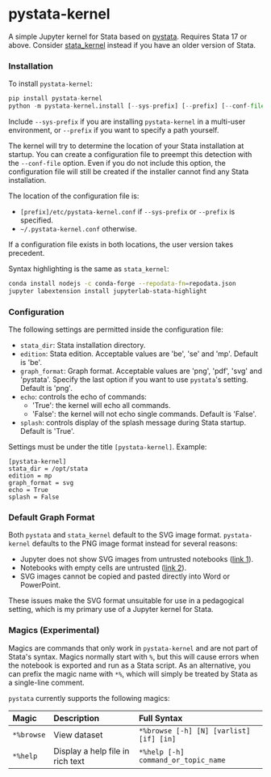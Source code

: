 # pystata-kernel

A simple Jupyter kernel for Stata based on [pystata](https://www.stata.com/python/pystata/). 
Requires Stata 17 or above.
Consider [stata_kernel](https://github.com/kylebarron/stata_kernel) instead if you have an 
older version of Stata. 

### Installation
To install `pystata-kernel`:

```python
pip install pystata-kernel
python -m pystata-kernel.install [--sys-prefix] [--prefix] [--conf-file]
```

Include `--sys-prefix` if you are installing `pystata-kernel` in a multi-user environment,
or `--prefix` if you want to specify a path yourself.

The kernel will try to determine the location of your Stata installation at startup. 
You can create a configuration file to preempt this detection with the `--conf-file` option.
Even if you do not include this option, the configuration file will still be created if the 
installer cannot find any Stata installation.

The location of the configuration file is:

- `[prefix]/etc/pystata-kernel.conf` if `--sys-prefix` or `--prefix` is specified.
-  `~/.pystata-kernel.conf` otherwise.

If a configuration file exists in both locations, the user version takes precedent. 

Syntax highlighting is the same as `stata_kernel`:

```sh
conda install nodejs -c conda-forge --repodata-fn=repodata.json
jupyter labextension install jupyterlab-stata-highlight
```

### Configuration

The following settings are permitted inside the configuration file:

- `stata_dir`: Stata installation directory.
- `edition`: Stata edition. Acceptable values are 'be', 'se' and 'mp'.
    Default is 'be'.
- `graph_format`: Graph format. Acceptable values are 'png', 'pdf', 'svg' and 'pystata'.
    Specify the last option if you want to use `pystata`'s setting. Default is 'png'. 
- `echo`: controls the echo of commands:
    - 'True': the kernel will echo all commands. 
    - 'False': the kernel will not echo single commands. 
    Default is 'False'.
- `splash`: controls display of the splash message during Stata startup. Default is 'True'.

Settings must be under the title `[pystata-kernel]`. Example:

```
[pystata-kernel]
stata_dir = /opt/stata
edition = mp
graph_format = svg
echo = True
splash = False
```

### Default Graph Format

Both `pystata` and `stata_kernel` default to the SVG image format. 
`pystata-kernel` defaults to the PNG image format instead for several reasons:

- Jupyter does not show SVG images from untrusted notebooks ([link 1](https://stackoverflow.com/questions/68398033/svg-figures-hidden-in-jupyterlab-after-some-time)).
- Notebooks with empty cells are untrusted ([link 2](https://github.com/jupyterlab/jupyterlab/issues/9765)).
- SVG images cannot be copied and pasted directly into Word or PowerPoint.

These issues make the SVG format unsuitable for use in a pedagogical setting, 
which is my primary use of a Jupyter kernel for Stata. 

### Magics (Experimental)

Magics are commands that only work in `pystata-kernel` and are not part of 
Stata's syntax. 
Magics normally start with `%`, but this will cause errors when the notebook
is exported and run as a Stata script. As an alternative, you can prefix the 
magic name with `*%`, which will simply be treated by Stata as a single-line comment.

`pystata` currently supports the following magics:

| Magic | Description | Full Syntax |
| :-- | :-- | :-- |
| `*%browse` | View dataset | `*%browse [-h] [N] [varlist] [if] [in]` |
| `*%help` | Display a help file in rich text| `*%help [-h] command_or_topic_name` |